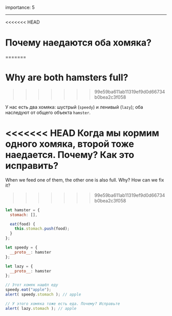 importance: 5

---

<<<<<<< HEAD
# Почему наедаются оба хомяка?
=======
# Why are both hamsters full?
>>>>>>> 99e59ba611ab11319ef9d0d66734b0bea2c3f058

У нас есть два хомяка: шустрый (`speedy`) и ленивый (`lazy`); оба наследуют от общего объекта `hamster`.

<<<<<<< HEAD
Когда мы кормим одного хомяка, второй тоже наедается. Почему? Как это исправить?
=======
When we feed one of them, the other one is also full. Why? How can we fix it?
>>>>>>> 99e59ba611ab11319ef9d0d66734b0bea2c3f058

```js run
let hamster = {
  stomach: [],

  eat(food) {
    this.stomach.push(food);
  }
};

let speedy = {
  __proto__: hamster
};

let lazy = {
  __proto__: hamster
};

// Этот хомяк нашёл еду
speedy.eat("apple");
alert( speedy.stomach ); // apple

// У этого хомяка тоже есть еда. Почему? Исправьте
alert( lazy.stomach ); // apple
```

